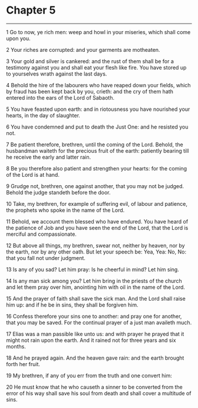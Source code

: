 # Chapter 5

***

1 Go to now, ye rich men: weep and howl in your miseries, which shall come upon you.

2 Your riches are corrupted: and your garments are motheaten.

3 Your gold and silver is cankered: and the rust of them shall be for a testimony against you and shall eat your flesh like fire. You have stored up to yourselves wrath against the last days.

4 Behold the hire of the labourers who have reaped down your fields, which by fraud has been kept back by you, crieth: and the cry of them hath entered into the ears of the Lord of Sabaoth.

5 You have feasted upon earth: and in riotousness you have nourished your hearts, in the day of slaughter.

6 You have condemned and put to death the Just One: and he resisted you not.

7 Be patient therefore, brethren, until the coming of the Lord. Behold, the husbandman waiteth for the precious fruit of the earth: patiently bearing till he receive the early and latter rain.

8 Be you therefore also patient and strengthen your hearts: for the coming of the Lord is at hand.

9 Grudge not, brethren, one against another, that you may not be judged. Behold the judge standeth before the door.

10 Take, my brethren, for example of suffering evil, of labour and patience, the prophets who spoke in the name of the Lord.

11 Behold, we account them blessed who have endured. You have heard of the patience of Job and you have seen the end of the Lord, that the Lord is merciful and compassionate.

12 But above all things, my brethren, swear not, neither by heaven, nor by the earth, nor by any other oath. But let your speech be: Yea, Yea: No, No: that you fall not under judgment.

13 Is any of you sad? Let him pray: Is he cheerful in mind? Let him sing.

14 Is any man sick among you? Let him bring in the priests of the church and let them pray over him, anointing him with oil in the name of the Lord.

15 And the prayer of faith shall save the sick man. And the Lord shall raise him up: and if he be in sins, they shall be forgiven him.

16 Confess therefore your sins one to another: and pray one for another, that you may be saved. For the continual prayer of a just man availeth much.

17 Elias was a man passible like unto us: and with prayer he prayed that it might not rain upon the earth. And it rained not for three years and six months.

18 And he prayed again. And the heaven gave rain: and the earth brought forth her fruit.

19 My brethren, if any of you err from the truth and one convert him:

20 He must know that he who causeth a sinner to be converted from the error of his way shall save his soul from death and shall cover a multitude of sins.

